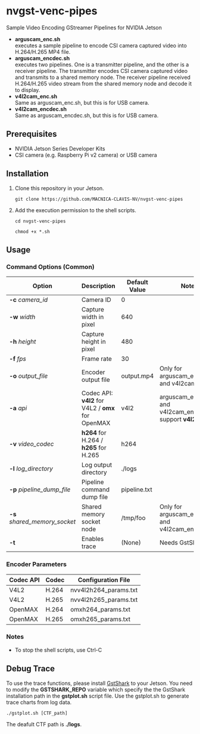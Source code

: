 # nvgst-venc-pipes
Sample Video Encoding GStreamer Pipelines for NVIDIA Jetson

- **arguscam_enc.sh**<br>
    executes a sample pipeline to encode CSI camera captured video into H.264/H.265 MP4 file.
- **arguscam_encdec.sh**<br>
    executes two pipelines. One is a transmitter pipeline, and the other is a receiver pipeline. The transmitter encodes CSI camera captured video and transmits to a shared memory node. The receiver pipeline received H.264/H.265 video stream from the shared memory node and decode it to display.
- **v4l2cam_enc.sh**<br>
    Same as arguscam_enc.sh, but this is for USB camera.
- **v4l2cam_encdec.sh**<br>
    Same as arguscam_encdec.sh, but this is for USB camera.

## Prerequisites
- NVIDIA Jetson Series Developer Kits
- CSI camera (e.g. Raspberry Pi v2 camera) or USB camera

## Installation
1. Clone this repository in your Jetson.
    ```
    git clone https://github.com/MACNICA-CLAVIS-NV/nvgst-venc-pipes
    ```
1. Add the execution permission to the shell scripts.
    ```
    cd nvgst-venc-pipes
    ```
    ```
    chmod +x *.sh
    ```
    
## Usage

### Command Options (Common)

| Option | Description | Default Value | Notes |
| --- | --- | --- | --- |
| **-c** *camera_id* | Camera ID | 0 |
| **-w** *width* | Capture width in pixel | 640 |
| **-h** *height* | Capture height in pixel | 480 |
| **-f** *fps* | Frame rate | 30 |
| **-o** *output_file* | Encoder output file | output.mp4 | Only for arguscam_enc.sh  and v4l2cam_enc.sh |
| **-a** *api* | Codec API: **v4l2** for V4L2 / **omx** for OpenMAX | v4l2 | arguscam_encdec.sh and v4l2cam_encdec.sh support **v4l2** only. |
| **-v** *video_codec* | **h264** for H.264 / **h265** for H.265 | h264 |
| **-l** *log_directory* | Log output directory | ./logs |
| **-p** *pipeline_dump_file* | Pipeline command dump file | pipeline.txt |
| **-s** *shared_memory_socket* | Shared memory socket node | /tmp/foo | Only for arguscam_encdec.sh and v4l2cam_encdec.sh |
| **-t** | Enables trace | (None) | Needs GstShark |

### Encoder Parameters

| Codec API | Codec | Configuration File |
| --- | --- | --- |
| V4L2 | H.264 | nvv4l2h264_params.txt |
| V4L2 | H.265 | nvv4l2h265_params.txt |
| OpenMAX | H.264 | omxh264_params.txt |
| OpenMAX | H.265 | omxh265_params.txt |

### Notes
- To stop the shell scripts, use Ctrl-C

## Debug Trace
To use the trace functions, please install [GstShark](https://developer.ridgerun.com/wiki/index.php?title=GstShark) to your Jetson. You need to modify the **GSTSHARK_REPO** variable which specify the the GstShark installation path in the **gstplot.sh** script file. Use the gstplot.sh to generate trace charts from log data.

```
./gstplot.sh [CTF_path]
```

The deafult CTF path is **./logs**.
